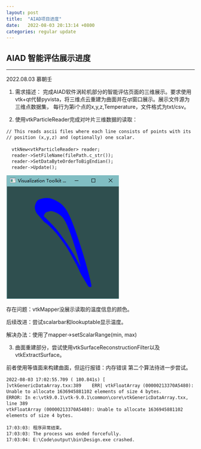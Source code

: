 ```yaml
---
layout: post
title:  "AIAD项目进度"
date:   2022-08-03 20:13:14 +0800
categories: regular update
---
```


## AIAD 智能评估展示进度
---
2022.08.03 慕朝壬

1. 需求描述： 完成AIAD软件涡轮机部分的智能评估页面的三维展示。要求使用vtk+qt代替pyvista，将三维点云重建为曲面并在qt窗口展示。展示文件源为三维点数据集，
每行为第i个点的x,y,z,Temperature，文件格式为txt/csv。




1. 使用vtkParticleReader完成对叶片三维数据的读取：

```
// This reads ascii files where each line consists of points with its
// position (x,y,z) and (optionally) one scalar.

  vtkNew<vtkParticleReader> reader;
  reader->SetFileName(filePath.c_str());
  reader->SetDataByteOrderToBigEndian();
  reader->Update();
```

![image](./wolun1.png)

存在问题：vtkMapper没展示读取的温度信息的颜色。

后续改进：尝试scalarbar和lookuptable显示温度。

解决办法：使用了mapper->setScalarRange(min, max)


3. 曲面重建部分，尝试使用vtkSurfaceReconstructionFilter以及
vtkExtractSurface。

前者使用等值面来构建曲面，但运行报错：内存错误
第二个算法待进一步尝试。

```
2022-08-03 17:02:55.709 ( 180.841s) [                ]vtkGenericDataArray.txx:389    ERR| vtkFloatArray (00000213370A5480): Unable to allocate 1636945881102 elements of size 4 bytes. 
ERROR: In e:\vtk9.0.1\vtk-9.0.1\common\core\vtkGenericDataArray.txx, line 389
vtkFloatArray (00000213370A5480): Unable to allocate 1636945881102 elements of size 4 bytes. 

17:03:03: 程序异常结束。
17:03:03: The process was ended forcefully.
17:03:04: E:\Code\output\bin\Design.exe crashed.
```

